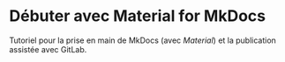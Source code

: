 # Débuter avec Material for MkDocs

Tutoriel pour la prise en main de MkDocs (avec _Material_) et la publication assistée avec GitLab.